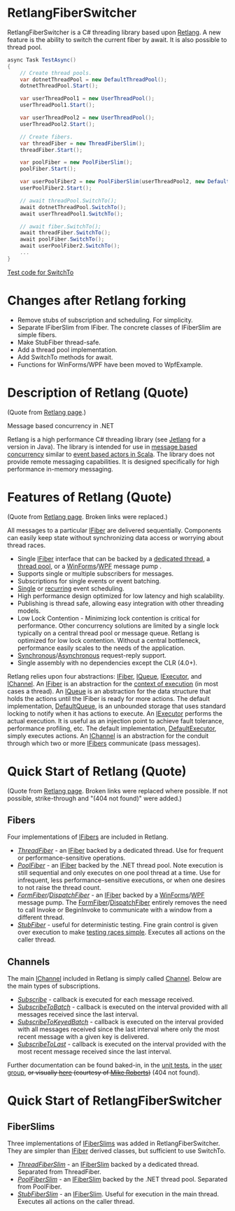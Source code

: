 # RetlangFiberSwitcher

RetlangFiberSwitcher is a C# threading library based upon [Retlang](https://code.google.com/archive/p/retlang/). A new feature is the ability to switch the current fiber by await. It is also possible to thread pool.

```csharp
async Task TestAsync()
{
    // Create thread pools.
    var dotnetThreadPool = new DefaultThreadPool();
    dotnetThreadPool.Start();

    var userThreadPool1 = new UserThreadPool();
    userThreadPool1.Start();

    var userThreadPool2 = new UserThreadPool();
    userThreadPool2.Start();

    // Create fibers.
    var threadFiber = new ThreadFiberSlim();
    threadFiber.Start();

    var poolFiber = new PoolFiberSlim();
    poolFiber.Start();

    var userPoolFiber2 = new PoolFiberSlim(userThreadPool2, new DefaultExecutor());
    userPoolFiber2.Start();

    // await threadPool.SwitchTo();
    await dotnetThreadPool.SwitchTo();
    await userThreadPool1.SwitchTo();

    // await fiber.SwitchTo();
    await threadFiber.SwitchTo();
    await poolFiber.SwitchTo();
    await userPoolFiber2.SwitchTo();
    ...
}
```

[Test code for SwitchTo](https://github.com/github-tosh/RetlangFiberSwitcher/blob/master/src/RetlangTests/SwitchToTests.cs)

# Changes after Retlang forking #

* Remove stubs of subscription and scheduling. For simplicity.
* Separate IFiberSlim from IFiber. The concrete classes of IFiberSlim are simple fibers.
* Make StubFiber thread-safe.
* Add a thread pool implementation.
* Add SwitchTo methods for await.
* Functions for WinForms/WPF have been moved to WpfExample.

# Description of Retlang (Quote) #
(Quote from [Retlang page](https://code.google.com/archive/p/retlang/).)

Message based concurrency in .NET

Retlang is a high performance C# threading library (see [Jetlang](http://code.google.com/p/jetlang/) for a version in Java).  The library is intended for use in [message based concurrency](http://en.wikipedia.org/wiki/Message_passing) similar to [event based actors in Scala](http://lamp.epfl.ch/~phaller/doc/haller07actorsunify.pdf).  The library does not provide remote messaging capabilities. It is designed specifically for high performance in-memory messaging.

# Features of Retlang (Quote) #
(Quote from [Retlang page](https://code.google.com/archive/p/retlang/). Broken links were replaced.)

All messages to a particular [IFiber](https://github.com/github-tosh/RetlangFiberSwitcher/blob/master/src/Retlang/Fibers/IFiber.cs) are delivered sequentially. Components can easily keep state without synchronizing data access or worrying about thread races.
  * Single [IFiber](https://github.com/github-tosh/RetlangFiberSwitcher/blob/master/src/Retlang/Fibers/IFiber.cs) interface that can be backed by a [dedicated thread](https://github.com/github-tosh/RetlangFiberSwitcher/blob/master/src/Retlang/Fibers/ThreadFiber.cs), a [thread pool](https://github.com/github-tosh/RetlangFiberSwitcher/blob/master/src/Retlang/Fibers/PoolFiber.cs), or a [WinForms](https://github.com/github-tosh/RetlangFiberSwitcher/blob/master/src/Retlang/Fibers/FormFiber.cs)/[WPF](https://github.com/github-tosh/RetlangFiberSwitcher/blob/master/src/Retlang/Fibers/DispatcherFiber.cs) message pump .
  * Supports single or multiple subscribers for messages.
  * Subscriptions for single events or event batching.
  * [Single](https://github.com/github-tosh/RetlangFiberSwitcher/blob/master/src/Retlang/Core/IScheduler.cs#L16) or [recurring](https://github.com/github-tosh/RetlangFiberSwitcher/blob/master/src/Retlang/Core/IScheduler.cs#L25) event scheduling.
  * High performance design optimized for low latency and high scalability.
  * Publishing is thread safe, allowing easy integration with other threading models.
  * Low Lock Contention - Minimizing lock contention is critical for performance. Other concurrency solutions are limited by a single lock typically on a central thread pool or message queue. Retlang is optimized for low lock contention. Without a central bottleneck, performance easily scales to the needs of the application.
  * [Synchronous](https://github.com/github-tosh/RetlangFiberSwitcher/blob/master/src/Retlang/Channels/RequestReplyChannel.cs)/[Asynchronous](https://github.com/github-tosh/RetlangFiberSwitcher/blob/master/src/RetlangTests/Channels/ChannelTests.cs#L171) request-reply support.
  * Single assembly with no dependencies except the CLR (4.0+).

Retlang relies upon four abstractions: [IFiber](https://github.com/github-tosh/RetlangFiberSwitcher/blob/master/src/Retlang/Fibers/IFiber.cs),
[IQueue](https://github.com/github-tosh/RetlangFiberSwitcher/blob/master/src/Retlang/Core/IQueue.cs),  [IExecutor](https://github.com/github-tosh/RetlangFiberSwitcher/blob/master/src/Retlang/Core/IExecutor.cs), and [IChannel](https://github.com/github-tosh/RetlangFiberSwitcher/blob/master/src/Retlang/Channels/IChannel.cs).  An [IFiber](https://github.com/github-tosh/RetlangFiberSwitcher/blob/master/src/Retlang/Fibers/IFiber.cs) is an abstraction for the [context of execution](http://en.wikipedia.org/wiki/Context_switch) (in most cases a thread).  An [IQueue](https://github.com/github-tosh/RetlangFiberSwitcher/blob/master/src/Retlang/Core/IQueue.cs) is an abstraction for the data structure that holds the actions until the IFiber is ready for more actions.  The default implementation, [DefaultQueue](https://github.com/github-tosh/RetlangFiberSwitcher/blob/master/src/Retlang/Core/DefaultQueue.cs), is an unbounded storage that uses standard locking to notify when it has actions to execute.  An [IExecutor](https://github.com/github-tosh/RetlangFiberSwitcher/blob/master/src/Retlang/Core/IExecutor.cs) performs the actual execution.  It is useful as an injection point to achieve fault tolerance, performance profiling, etc.  The default implementation, [DefaultExecutor](https://github.com/github-tosh/RetlangFiberSwitcher/blob/master/src/Retlang/Core/DefaultExecutor.cs), simply executes actions.  An [IChannel](https://github.com/github-tosh/RetlangFiberSwitcher/blob/master/src/Retlang/Channels/IChannel.cs) is an abstraction for the conduit through which two or more [IFibers](https://github.com/github-tosh/RetlangFiberSwitcher/blob/master/src/Retlang/Fibers/IFiber.cs) communicate (pass messages).

# Quick Start of Retlang (Quote) #
(Quote from [Retlang page](https://code.google.com/archive/p/retlang/). Broken links were replaced where possible. If not possible, strike-through and "(404 not found)" were added.)

## Fibers ##
Four implementations of [IFibers](https://github.com/github-tosh/RetlangFiberSwitcher/blob/master/src/Retlang/Fibers/IFiber.cs) are included in Retlang.
  * _[ThreadFiber](https://github.com/github-tosh/RetlangFiberSwitcher/blob/master/src/Retlang/Fibers/ThreadFiber.cs)_ - an [IFiber](https://github.com/github-tosh/RetlangFiberSwitcher/blob/master/src/Retlang/Fibers/IFiber.cs) backed by a dedicated thread.  Use for frequent or performance-sensitive operations.
  * _[PoolFiber](https://github.com/github-tosh/RetlangFiberSwitcher/blob/master/src/Retlang/Fibers/PoolFiber.cs)_ - an [IFiber](https://github.com/github-tosh/RetlangFiberSwitcher/blob/master/src/Retlang/Fibers/IFiber.cs) backed by the .NET thread pool.  Note execution is still sequential and only executes on one pool thread at a time.  Use for infrequent, less performance-sensitive executions, or when one desires to not raise the thread count.
  * _[FormFiber](https://github.com/github-tosh/RetlangFiberSwitcher/blob/master/src/Retlang/Fibers/FormFiber.cs)/[DispatchFiber](https://github.com/github-tosh/RetlangFiberSwitcher/blob/master/src/Retlang/Fibers/DispatcherFiber.cs)_ - an [IFiber](https://github.com/github-tosh/RetlangFiberSwitcher/blob/master/src/Retlang/Fibers/IFiber.cs) backed by a [WinForms](https://github.com/github-tosh/RetlangFiberSwitcher/blob/master/src/Retlang/Fibers/FormFiber.cs)/[WPF](https://github.com/github-tosh/RetlangFiberSwitcher/blob/master/src/Retlang/Fibers/DispatcherFiber.cs) message pump.  The [FormFiber](https://github.com/github-tosh/RetlangFiberSwitcher/blob/master/src/Retlang/Fibers/FormFiber.cs)/[DispatchFiber](https://github.com/github-tosh/RetlangFiberSwitcher/blob/master/src/Retlang/Fibers/DispatcherFiber.cs) entirely removes the need to call Invoke or BeginInvoke to communicate with a window from a different thread.
  * _[StubFiber](https://github.com/github-tosh/RetlangFiberSwitcher/blob/master/src/Retlang/Fibers/StubFiber.cs)_ - useful for deterministic testing.  Fine grain control is given over execution to make [testing races simple](http://grahamnash.blogspot.com/2010/01/stubfiber-how-to-deterministically-test_16.html).  Executes all actions on the caller thread.

## Channels ##
The main [IChannel](https://github.com/github-tosh/RetlangFiberSwitcher/blob/master/src/Retlang/Channels/IChannel.cs) included in Retlang is simply called [Channel](https://github.com/github-tosh/RetlangFiberSwitcher/blob/master/src/Retlang/Channels/Channel.cs).  Below are the main types of subscriptions.
  * _[Subscribe](https://github.com/github-tosh/RetlangFiberSwitcher/blob/master/src/Retlang/Channels/ISubscriber.cs#L19)_ - callback is executed for each message received.
  * _[SubscribeToBatch](https://github.com/github-tosh/RetlangFiberSwitcher/blob/master/src/Retlang/Channels/ISubscriber.cs#L29)_ - callback is executed on the interval provided with all messages received since the last interval.
  * _[SubscribeToKeyedBatch](https://github.com/github-tosh/RetlangFiberSwitcher/blob/master/src/Retlang/Channels/ISubscriber.cs#L40)_ - callback is executed on the interval provided with all messages received since the last interval where only the most recent message with a given key is delivered.
  * _[SubscribeToLast](https://github.com/github-tosh/RetlangFiberSwitcher/blob/master/src/Retlang/Channels/ISubscriber.cs#L50)_ - callback is executed on the interval provided with the most recent message received since the last interval.

Further documentation can be found baked-in, in the [unit tests](https://github.com/github-tosh/RetlangFiberSwitcher/tree/master/src/RetlangTests), in the [user group](http://groups.google.com/group/retlang-dev), ~~or visually [here](http://dl.dropbox.com/u/2053101/Retlang%20and%20Jetlang.mov) (courtesy of [Mike Roberts](http://mikebroberts.com/))~~ (404 not found).

# Quick Start of RetlangFiberSwitcher #

## FiberSlims ##
Three implementations of [IFiberSlims](https://github.com/github-tosh/RetlangFiberSwitcher/blob/master/src/Retlang/Fibers/IFiberSlim.cs) was added in RetlangFiberSwitcher. They are simpler than [IFiber](https://github.com/github-tosh/RetlangFiberSwitcher/blob/master/src/Retlang/Fibers/IFiber.cs) derived classes, but sufficient to use SwitchTo.

  * _[ThreadFiberSlim](https://github.com/github-tosh/RetlangFiberSwitcher/blob/master/src/Retlang/Fibers/ThreadFiberSlim.cs)_ - an [IFiberSlim](https://github.com/github-tosh/RetlangFiberSwitcher/blob/master/src/Retlang/Fibers/IFiberSlim.cs) backed by a dedicated thread.  Separated from ThreadFiber.
  * _[PoolFiberSlim](https://github.com/github-tosh/RetlangFiberSwitcher/blob/master/src/Retlang/Fibers/PoolFiberSlim.cs)_ - an [IFiberSlim](https://github.com/github-tosh/RetlangFiberSwitcher/blob/master/src/Retlang/Fibers/IFiberSlim.cs) backed by the .NET thread pool.  Separated from PoolFiber.
  * _[StubFiberSlim](https://github.com/github-tosh/RetlangFiberSwitcher/blob/master/src/Retlang/Fibers/StubFiberSlim.cs)_ - an [IFiberSlim](https://github.com/github-tosh/RetlangFiberSwitcher/blob/master/src/Retlang/Fibers/IFiberSlim.cs). Useful for execution in the main thread.  Executes all actions on the caller thread.
